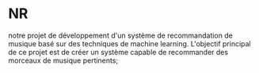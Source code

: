 # NR
notre projet de développement d'un système de recommandation de musique basé sur des techniques de machine learning. L'objectif principal de ce projet est de créer un système capable de recommander des morceaux de musique pertinents;
